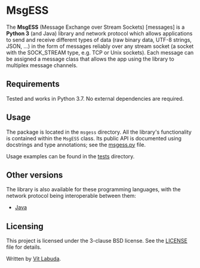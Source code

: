 # MsgESS
The **MsgESS** (Message Exchange over Stream Sockets) [messages] is a **Python 3** (and Java) library and network protocol which allows applications to send and receive different types of data (raw binary data, UTF-8 strings, JSON, ...) in the form of messages reliably over any stream socket (a socket with the SOCK_STREAM type, e.g. TCP or Unix sockets). Each message can be assigned a message class that allows the app using the library to multiplex message channels.


## Requirements
Tested and works in Python 3.7. No external dependencies are required.


## Usage
The package is located in the `msgess` directory. All the library's functionality is contained within the `MsgESS` class. Its public API is documented using docstrings and type annotations; see the [msgess.py](msgess/msgess.py) file.

Usage examples can be found in the [tests](tests) directory.


## Other versions
The library is also available for these programming languages, with the network protocol being interoperable between them:
* [Java](https://github.com/vitlabuda/msgess-java)


## Licensing
This project is licensed under the 3-clause BSD license. See the [LICENSE](LICENSE) file for details.

Written by [Vít Labuda](https://vitlabuda.cz/).
